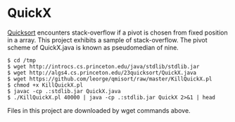 # QuickX

[Quicksort](https://en.wikipedia.org/wiki/Quicksort) encounters stack-overflow if a pivot is chosen from fixed position in a array.
This project exhibits a sample of stack-overflow.
The pivot scheme of QuickX.java is known as pseudomedian of nine. 

    $ cd /tmp
    $ wget http://introcs.cs.princeton.edu/java/stdlib/stdlib.jar
    $ wget http://algs4.cs.princeton.edu/23quicksort/QuickX.java
    $ wget https://github.com/leorge/qmisort/raw/master/KillQuickX.pl
    $ chmod +x KillQuickX.pl
    $ javac -cp .:stdlib.jar QuickX.java
    $ ./KillQuickX.pl 40000 | java -cp .:stdlib.jar QuickX 2>&1 | head

Files in this project are downloaded by wget commands above.
